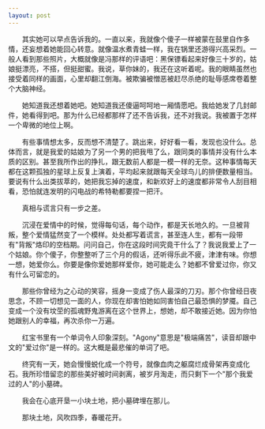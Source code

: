 ```yaml
---
layout: post
---
```

　　其实她可以早点告诉我的。一直以来，我就像个傻子一样被蒙在鼓里自作多情，还妄想着她能回心转意。就像温水煮青蛙一样，我在锅里还游得兴高采烈。一般人看到那些照片，大概就像是冯那样的评语吧：黑保镖看起来好像三十岁的，姑娘挺漂亮，不搭，但挺甜蜜。我说，草你妹的，我还在这听着呢。我的眼睛虽然也接受着同样的画面，心里却翻江倒海。被欺骗被憎恶被赶尽杀绝的耻辱感席卷着整个大脑神经。

　　她知道我还想着她吧。她知道我还傻逼呵呵地一厢情愿吧。我给她发了几封邮件，她看得到吧。那为什么已经都那样了还不告诉我，还不对我说。我被置于怎样一个卑微的地位上啊。

　　有些事情想太多，反而想不清楚了。跳出来，好好看一看，发现也没什么。总体而言，就是我爱的姑娘为了另一个男的把我甩了么，跟同类的事情并没有什么本质的区别。甚至我所作出的挣扎，跟无数前人都是一模一样的无奈。这种事情每天都在这颗孤独的星球上反复上演着，平均起来就跟每天全球鸟儿的排便数量相当。要说有什么出类拔萃的，她把我忘掉的速度，和新欢好上的速度都非常令人刮目相看，恐怕就连发明的闪电战的希特勒都要捏一把汗。

　　真相与谎言只有一步之差。

　　沉浸在爱情中的时候，觉得每句话，每个动作，都是天长地久的。一旦被背叛，整个爱情猛然变了一个模样。处处都写着谎言，甚至连人生，都有一段带有"背叛"烙印的空档期。问问自己，你在这段时间究竟干什么了？我说我爱上了一个姑娘。你个傻子，你整整听了三个月的假话，还听得乐此不疲，津津有味。你想一想，她爱你么。你要是像你爱她那样爱你，她可能走么？她都不曾爱过你，你又有什么可留恋的。

　　那些你曾经为之心动的笑容，摇身一变成了伤人最深的刀刃。那个你曾经日夜思念，不顾一切想见一面的人，你现在却害怕她如同害怕自己最恐惧的梦魇。自己变成一个没有坟茔的孤魂野鬼游离在这个世界上，想她，却不敢接近她。因为你怕她跟别人的幸福，再次杀你一万遍。

　　红宝书里有一个单词令人印象深刻。"Agony"意思是"极端痛苦"，读音却跟中文的"爱过你"是一样的。这大概是最悲催的单词了吧。

　　终究有一天，她会慢慢蜕化成一个符号，就像血肉之躯腐烂成骨架再变成化石。我所珍惜留恋的那些美好被时间剥离，被岁月淘走，而只剩下一个"那个我爱过的人"的小墓碑。

　　我会在心底开垦一小块土地，把小墓碑埋在那儿。

　　那块土地，风吹四季，春暖花开。